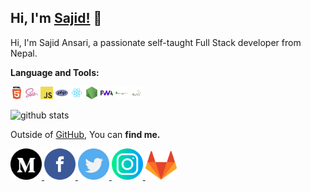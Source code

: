 ## Hi, I'm [Sajid!](https://sajidansari.ml) :wave:

Hi, I'm Sajid Ansari, a passionate self-taught Full Stack developer from Nepal.

**Language and Tools:**

<code><img height="20" src="https://raw.githubusercontent.com/github/explore/80688e429a7d4ef2fca1e82350fe8e3517d3494d/topics/html/html.png"></code>
<code><img height="20" src="https://raw.githubusercontent.com/github/explore/80688e429a7d4ef2fca1e82350fe8e3517d3494d/topics/sass/sass.png"></code>
<code><img height="20" src="https://raw.githubusercontent.com/github/explore/80688e429a7d4ef2fca1e82350fe8e3517d3494d/topics/javascript/javascript.png"></code>
<code><img height="20" src="https://raw.githubusercontent.com/github/explore/80688e429a7d4ef2fca1e82350fe8e3517d3494d/topics/php/php.png"></code>
<code><img height="20" src="https://raw.githubusercontent.com/github/explore/80688e429a7d4ef2fca1e82350fe8e3517d3494d/topics/react/react.png"></code>
<code><img height="20" src="https://raw.githubusercontent.com/github/explore/80688e429a7d4ef2fca1e82350fe8e3517d3494d/topics/nodejs/nodejs.png"></code>
<code><img height="20" src="https://raw.githubusercontent.com/github/explore/80688e429a7d4ef2fca1e82350fe8e3517d3494d/topics/pwa/pwa.png"></code>
<code><img height="20" src="https://raw.githubusercontent.com/github/explore/80688e429a7d4ef2fca1e82350fe8e3517d3494d/topics/mongodb/mongodb.png"></code>
<code><img height="20" src="https://raw.githubusercontent.com/github/explore/80688e429a7d4ef2fca1e82350fe8e3517d3494d/topics/mysql/mysql.png"></code>

![github stats](https://github-readme-stats.vercel.app/api?username=SajidAnTechie&show_icons=true&title_color=fff&icon_color=79ff97&text_color=9f9f9f&bg_color=151515)

Outside of [GitHub](https://github.com/SajidAnTechie/), You can **find me.**

<a href="https://medium.com/@sajidansari33272">
<img src="https://github.com/SajidAnTechie/SajidAnTechie/blob/master/assests/medium.webp" width="50px">
</a>
<a href="https://www.facebook.com/atif.ansari.31337194">
<img src="https://github.com/SajidAnTechie/SajidAnTechie/blob/master/assests/facebook.png" width="50px">
</a>
<a href="https://twitter.com/TheSajidAnsari">
<img src="https://github.com/SajidAnTechie/SajidAnTechie/blob/master/assests/twitter.png" width="50px">
</a>
<a href="https://www.instagram.com/atif.ansari.31337194">
<img src="https://github.com/SajidAnTechie/SajidAnTechie/blob/master/assests/instagram.png" width="50px">
</a>
<a href="https://gitlab.com/SajidAnsari">
<img src="https://github.com/SajidAnTechie/SajidAnTechie/blob/master/assests/gitlab.png" width="50px">
</a>
